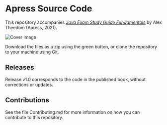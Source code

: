 # Apress Source Code

This repository accompanies [*Java Exam Study Guide Fundamentals*](https://link.springer.com/book/10.1007/%isbn%) by Alex Theedom (Apress, 2021).

[comment]: #cover
![Cover image](%isbn%.jpg)

Download the files as a zip using the green button, or clone the repository to your machine using Git.

## Releases

Release v1.0 corresponds to the code in the published book, without corrections or updates.

## Contributions

See the file Contributing.md for more information on how you can contribute to this repository.